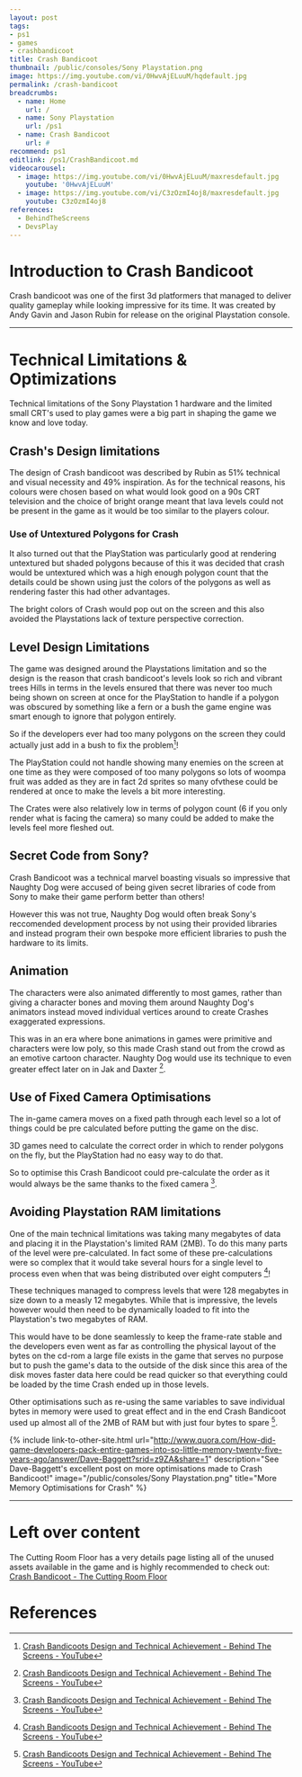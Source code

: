 ```yaml
---
layout: post
tags: 
- ps1
- games
- crashbandicoot
title: Crash Bandicoot
thumbnail: /public/consoles/Sony Playstation.png
image: https://img.youtube.com/vi/0HwvAjELuuM/hqdefault.jpg
permalink: /crash-bandicoot
breadcrumbs:
  - name: Home
    url: /
  - name: Sony Playstation
    url: /ps1
  - name: Crash Bandicoot 
    url: #
recommend: ps1
editlink: /ps1/CrashBandicoot.md
videocarousel:
  - image: https://img.youtube.com/vi/0HwvAjELuuM/maxresdefault.jpg
    youtube: '0HwvAjELuuM'
  - image: https://img.youtube.com/vi/C3zOzmI4oj8/maxresdefault.jpg
    youtube: C3zOzmI4oj8
references:
  - BehindTheScreens
  - DevsPlay
---
```

# Introduction to Crash Bandicoot
Crash bandicoot was one of the first 3d platformers that managed to deliver quality gameplay while looking impressive for its time. It was created by Andy Gavin and Jason Rubin for release on the original Playstation console.

---
# Technical Limitations & Optimizations
Technical limitations of the Sony Playstation 1 hardware and the limited small CRT's used to play games were a big part in shaping the game we know and love today.

## Crash's Design limitations
The design of Crash bandicoot was described by Rubin as 51% technical and visual necessity and 49% inspiration. As for the technical reasons, his colours were chosen based on what would look good on a 90s CRT television and the choice of bright orange meant that lava levels could not be present in the game as it would be too similar to the players colour.

### Use of Untextured Polygons for Crash
It also turned out that the PlayStation was particularly good at rendering untextured but shaded polygons because of this it was decided that crash would be untextured which was a high enough polygon count that the details could be shown using just the colors of the polygons as well as rendering faster this had other advantages.

The bright colors of Crash would pop out on the screen and this also avoided the Playstations lack of texture perspective correction. 

## Level Design Limitations
The game was designed around the Playstations limitation and so the design is the reason that crash bandicoot's levels
look so rich and vibrant trees Hills in terms in the levels ensured that there was never too much being shown on screen
at once for the PlayStation to handle if a polygon was obscured by something like a fern or a bush the game engine was
smart enough to ignore that polygon entirely.

So if the developers ever had too many polygons on the screen they could actually just add in a bush to fix the problem[^1]! 

The PlayStation could not handle showing many enemies on the screen at one time as they were composed of too many
polygons so lots of woompa fruit was added as they are in fact 2d sprites so many ofvthese could be rendered at once to make the levels a bit more interesting.

The Crates were also relatively low in terms of polygon count (6 if you only render what is facing the camera) so many could be added to make the levels feel more fleshed out.

## Secret Code from Sony?
Crash Bandicoot was a technical marvel boasting visuals so impressive that Naughty Dog were accused of being given secret libraries of code from Sony to make their game perform better than others!

However this was not true, Naughty Dog would often break Sony's reccomended development process by not using their provided libraries and instead program their own bespoke more efficient libraries to push the hardware to its limits.


## Animation
The characters were also animated differently to most games, rather than giving a character bones and moving them around Naughty Dog's animators instead moved individual vertices around to create Crashes exaggerated expressions.

This was in an era where bone animations in games were primitive and characters were low poly, so this made Crash stand out from the crowd as an emotive cartoon character. Naughty Dog would use its technique to even greater effect later on in Jak and Daxter [^1].

## Use of Fixed Camera Optimisations
The in-game camera moves on a fixed path through each level so a lot of things could be pre calculated before putting the game on the disc.

3D games need to calculate the correct order in which to render polygons on the fly, but the PlayStation had no easy way to do that.

So to optimise this Crash Bandicoot could pre-calculate the order as it would always be the same thanks to the fixed camera [^1].


## Avoiding Playstation RAM limitations
One of the main technical limitations was taking many megabytes of data and placing it in the Playstation's limited RAM (2MB). To do this many parts of the level were pre-calculated. In fact some of these pre-calculations were so complex that it would take several hours for a single level to process even when that was being distributed over eight computers [^1]!

These techniques managed to compress levels that were 128 megabytes in size down to a measly 12 megabytes. While that is impressive, the levels however would then need to be dynamically loaded to fit into the Playstation's two megabytes of RAM.

This would have to be done seamlessly to keep the frame-rate stable and the developers even went as far as controlling the physical layout of the bytes on the cd-rom a large file exists in the game that serves no purpose but to push the game's data to the outside of the disk since this area of the disk moves faster data here could be read quicker so that everything could
be loaded by the time Crash ended up in those levels.

Other optimisations such as re-using the same variables to save individual bytes in memory were used to great effect and in the end Crash Bandicoot used up almost all of the 2MB of RAM but with just four bytes to spare [^1].

{% include link-to-other-site.html url="http://www.quora.com/How-did-game-developers-pack-entire-games-into-so-little-memory-twenty-five-years-ago/answer/Dave-Baggett?srid=z9ZA&share=1" description="See Dave-Baggett's excellent post on more optimisations made to Crash Bandicoot!" image="/public/consoles/Sony Playstation.png" title="More Memory Optimisations for Crash"  %}


---
# Left over content
The Cutting Room Floor has a very details page listing all of the unused assets available in the game and is highly recommended to check out: [Crash Bandicoot - The Cutting Room Floor](https://tcrf.net/Crash_Bandicoot)


# References
[^1]: [Crash Bandicoots Design and Technical Achievement - Behind The Screens - YouTube](https://www.youtube.com/watch?feature=emb_logo)
